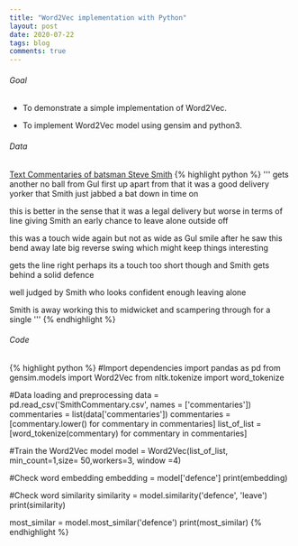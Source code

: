 ```yaml
---
title: "Word2Vec implementation with Python"
layout: post
date: 2020-07-22
tags: blog
comments: true
---
```

###### Goal
* To demonstrate a simple implementation of Word2Vec.
+ To implement Word2Vec model using gensim and python3.

###### Data
[Text Commentaries of batsman Steve Smith](https://swarup-rj.github.io/assets/data/SmithCommentary.csv)
{% highlight python %}
'''
gets another no ball from Gul first up  apart from that it was a good delivery  yorker that Smith just jabbed a bat down in time on

this is better  in the sense that it was a legal delivery  but worse in terms of line  giving Smith an early chance to leave alone outside off

this was a touch wide again  but not as wide as Gul smile after he saw this bend away late  big reverse swing  which might keep things interesting

gets the line right  perhaps its a touch too short though and Smith gets behind a solid defence

well judged by Smith  who looks confident enough leaving alone

Smith is away  working this to midwicket and scampering through for a single
'''
{% endhighlight %}

###### Code
{% highlight python %}
#Import dependencies
import pandas as pd
from gensim.models import Word2Vec
from nltk.tokenize import word_tokenize

#Data loading and preprocessing
data = pd.read_csv('SmithCommentary.csv', names = ['commentaries'])
commentaries = list(data['commentaries'])
commentaries = [commentary.lower() for commentary in commentaries]
list_of_list = [word_tokenize(commentary) for commentary in commentaries]

#Train the Word2Vec model
model = Word2Vec(list_of_list, min_count=1,size= 50,workers=3, window =4)

#Check word embedding
embedding = model['defence']
print(embedding)

#Check word similarity
similarity = model.similarity('defence', 'leave')
print(similarity)

most_similar = model.most_similar('defence')
print(most_similar)
{% endhighlight %}
